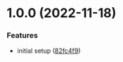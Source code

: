 # 1.0.0 (2022-11-18)


### Features

* initial setup ([82fc4f9](https://github.com/paulAlexandruSerban/prj--nexter-luxury-real-estate--landing-page/commit/82fc4f9958b48428cdab86a7172c5cb94154bcad))

